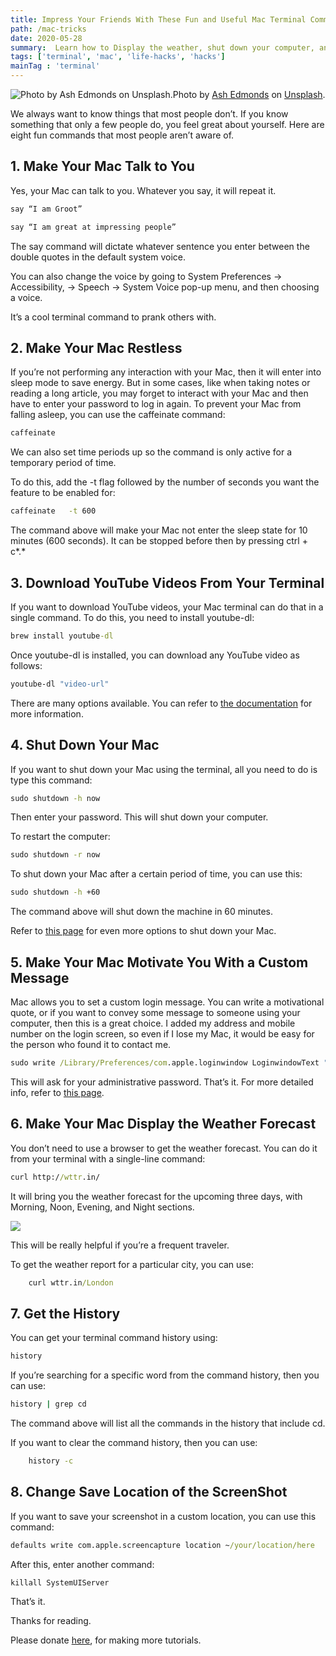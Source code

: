 ```yaml
---
title: Impress Your Friends With These Fun and Useful Mac Terminal Commands
path: /mac-tricks
date: 2020-05-28
summary:  Learn how to Display the weather, shut down your computer, and more, all from your terminal.
tags: ['terminal', 'mac', 'life-hacks', 'hacks']
mainTag : 'terminal'
---
```


![Photo by [Ash Edmonds](https://unsplash.com/@badashproducts?utm_source=medium&utm_medium=referral) on [Unsplash](https://unsplash.com?utm_source=medium&utm_medium=referral).](https://cdn-images-1.medium.com/max/11520/0*BzXB9T9_lxEJdutd)Photo by [Ash Edmonds](https://unsplash.com/@badashproducts?utm_source=medium&utm_medium=referral) on [Unsplash](https://unsplash.com?utm_source=medium&utm_medium=referral).

We always want to know things that most people don’t. If you know something that only a few people do, you feel great about yourself. Here are eight fun commands that most people aren’t aware of.

## 1. Make Your Mac Talk to You

Yes, your Mac can talk to you. Whatever you say, it will repeat it.

```cmd
say “I am Groot”

say “I am great at impressing people”
```

The say command will dictate whatever sentence you enter between the double quotes in the default system voice.

You can also change the voice by going to System Preferences → Accessibility, → Speech → System Voice pop-up menu, and then choosing a voice.

It’s a cool terminal command to prank others with.

## 2. Make Your Mac Restless

If you’re not performing any interaction with your Mac, then it will enter into sleep mode to save energy. But in some cases, like when taking notes or reading a long article, you may forget to interact with your Mac and then have to enter your password to log in again. To prevent your Mac from falling asleep, you can use the caffeinate command:

```cmd
caffeinate
```

We can also set time periods up so the command is only active for a temporary period of time.

To do this, add the -t flag followed by the number of seconds you want the feature to be enabled for:

```cmd
caffeinate   -t 600
```

The command above will make your Mac not enter the sleep state for 10 minutes (600 seconds). It can be stopped before then by pressing ctrl + c*.*

## 3. Download YouTube Videos From Your Terminal

If you want to download YouTube videos, your Mac terminal can do that in a single command. To do this, you need to install youtube-dl:

```cmd
brew install youtube-dl
```

Once youtube-dl is installed, you can download any YouTube video as follows:

```cmd
youtube-dl "video-url"
```

There are many options available. You can refer to [the documentation](https://youtube-dl.org/) for more information.

## 4. Shut Down Your Mac

If you want to shut down your Mac using the terminal, all you need to do is type this command:

```cmd
sudo shutdown -h now
```

Then enter your password. This will shut down your computer.

To restart the computer:

```cmd
sudo shutdown -r now
```

To shut down your Mac after a certain period of time, you can use this:

```cmd
sudo shutdown -h +60
```

The command above will shut down the machine in 60 minutes.

Refer to [this page](https://apple.stackexchange.com/questions/103571/using-the-terminal-command-to-shutdown-restart-and-sleep-my-mac) for even more options to shut down your Mac.

## 5. Make Your Mac Motivate You With a Custom Message

Mac allows you to set a custom login message. You can write a motivational quote, or if you want to convey some message to someone using your computer, then this is a great choice. I added my address and mobile number on the login screen, so even if I lose my Mac, it would be easy for the person who found it to contact me.

```cmd
sudo write /Library/Preferences/com.apple.loginwindow LoginwindowText "Custom Text Here"
```

This will ask for your administrative password. That’s it. For more detailed info, refer to [this page](https://www.lifewire.com/add-login-message-os-x-using-terminal-2260758).

## 6. Make Your Mac Display the Weather Forecast

You don’t need to use a browser to get the weather forecast. You can do it from your terminal with a single-line command:

```cmd
curl http://wttr.in/
```

It will bring you the weather forecast for the upcoming three days, with Morning, Noon, Evening, and Night sections.

![](https://cdn-images-1.medium.com/max/2000/0*gN2zaXnx58wgOCz0.png)

This will be really helpful if you’re a frequent traveler.

To get the weather report for a particular city, you can use:

```cmd
    curl wttr.in/London
```

## 7. Get the History

You can get your terminal command history using:

```cmd
history
```

If you’re searching for a specific word from the command history, then you can use:

```cmd
history | grep cd
```

The command above will list all the commands in the history that include cd.

If you want to clear the command history, then you can use:

```cmd
    history -c
```

## 8. Change Save Location of the ScreenShot

If you want to save your screenshot in a custom location, you can use this command:

```cmd
defaults write com.apple.screencapture location ~/your/location/here
```

After this, enter another command:

```js
killall SystemUIServer
```

That’s it.

Thanks for reading.

Please donate [here](https://www.paypal.me/jagathishSaravanan?locale.x=en_GB), for making more tutorials.
